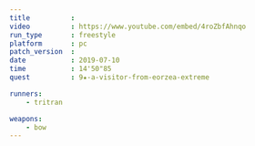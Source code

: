 ```yaml
---
title          :
video          : https://www.youtube.com/embed/4roZbfAhnqo
run_type       : freestyle
platform       : pc
patch_version  : 
date           : 2019-07-10
time           : 14'50"85
quest          : 9★-a-visitor-from-eorzea-extreme

runners:
    - tritran

weapons:
    - bow
---
```


